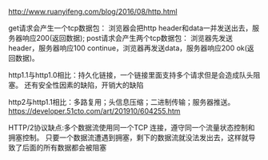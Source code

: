 http://www.ruanyifeng.com/blog/2016/08/http.html

get请求会产生一个tcp数据包：
浏览器会把http header和data一并发送出去，服务器响应200(返回数据);
post请求会产生两个tcp数据包：
浏览器先发送header，服务器响应100 continue，浏览器再发送data，服务器响应200 ok(返回数据)。

http1.1与http1.0相比：持久化链接，一个链接里面支持多个请求但是会造成队头阻塞。
还有安全性因素的缺陷，开销大的缺陷

http2与http1.1相比：多路复用；头信息压缩；二进制传输；服务器推送。
https://developer.51cto.com/art/201910/604255.htm

HTTP/2协议缺点:多个数据流使用同一个TCP 连接，遵守同一个流量状态控制和拥塞控制。
只要一个数据流遭遇到拥塞，剩下的数据流就没法发出去，这样就导致了后面的所有数据都会被阻塞
